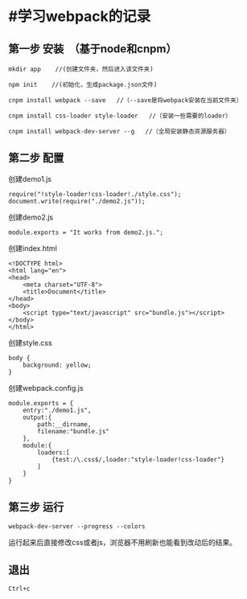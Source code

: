 #学习webpack的记录
==========
第一步 安装  （基于node和cnpm）
---
    
```
mkdir app    //(创建文件夹，然后进入该文件夹)
```
   
  
```
npm init    //(初始化，生成package.json文件)
```    
          
```
cnpm install webpack --save   //（--save是将webpack安装在当前文件夹）
```
```
cnpm install css-loader style-loader   //（安装一些需要的loader）
```
    
```
cnpm install webpack-dev-server --g   //（全局安装静态资源服务器）
```    
   
第二步 配置  
---
创建demo1.js    
```
require("!style-loader!css-loader!./style.css");
document.write(require("./demo2.js"));
```
创建demo2.js
```
module.exports = "It works from demo2.js.";
```
创建index.html
```
<!DOCTYPE html>
<html lang="en">
<head>
	<meta charset="UTF-8">
	<title>Document</title>
</head>
<body>
	<script type="text/javascript" src="bundle.js"></script>
</body>
</html>
```
创建style.css
```
body {
    background: yellow;
}
```
创建webpack.config.js
```
module.exports = {
	entry:"./demo1.js",
	output:{
		path:__dirname,
		filename:"bundle.js"
	},
	module:{
		loaders:[
			{test:/\.css$/,loader:"style-loader!css-loader"}
		]
	}
}
```
第三步 运行  
---
```
webpack-dev-server --progress --colors
```
运行起来后直接修改css或者js，浏览器不用刷新也能看到改动后的结果。
			
退出 
---
```
Ctrl+c
```

